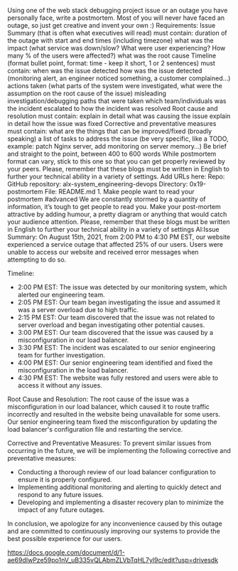 
Using one of the web stack debugging project issue or an outage you have personally face, write a postmortem. Most of you will never have faced an outage, so just get creative and invent your own :) Requirements: Issue Summary (that is often what executives will read) must contain: duration of the outage with start and end times (including timezone) what was the impact (what service was down/slow? What were user experiencing? How many % of the users were affected?) what was the root cause Timeline (format bullet point, format: time - keep it short, 1 or 2 sentences) must contain: when was the issue detected how was the issue detected (monitoring alert, an engineer noticed something, a customer complained…) actions taken (what parts of the system were investigated, what were the assumption on the root cause of the issue) misleading investigation/debugging paths that were taken which team/individuals was the incident escalated to how the incident was resolved Root cause and resolution must contain: explain in detail what was causing the issue explain in detail how the issue was fixed Corrective and preventative measures must contain: what are the things that can be improved/fixed (broadly speaking) a list of tasks to address the issue (be very specific, like a TODO, example: patch Nginx server, add monitoring on server memory…) Be brief and straight to the point, between 400 to 600 words While postmortem format can vary, stick to this one so that you can get properly reviewed by your peers. Please, remember that these blogs must be written in English to further your technical ability in a variety of settings. Add URLs here: Repo: GitHub repository: alx-system_engineering-devops Directory: 0x19-postmortem File: README.md 1. Make people want to read your postmortem #advanced We are constantly stormed by a quantity of information, it’s tough to get people to read you. Make your post-mortem attractive by adding humour, a pretty diagram or anything that would catch your audience attention. Please, remember that these blogs must be written in English to further your technical ability in a variety of settings
AI:Issue Summary:
On August 15th, 2021, from 2:00 PM to 4:30 PM EST, our website experienced a service outage that affected 25% of our users. Users were unable to access our website and received error messages when attempting to do so.

Timeline:
- 2:00 PM EST: The issue was detected by our monitoring system, which alerted our engineering team.
- 2:05 PM EST: Our team began investigating the issue and assumed it was a server overload due to high traffic.
- 2:15 PM EST: Our team discovered that the issue was not related to server overload and began investigating other potential causes.
- 3:00 PM EST: Our team discovered that the issue was caused by a misconfiguration in our load balancer.
- 3:30 PM EST: The incident was escalated to our senior engineering team for further investigation.
- 4:00 PM EST: Our senior engineering team identified and fixed the misconfiguration in the load balancer.
- 4:30 PM EST: The website was fully restored and users were able to access it without any issues.

Root Cause and Resolution:
The root cause of the issue was a misconfiguration in our load balancer, which caused it to route traffic incorrectly and resulted in the website being unavailable for some users. Our senior engineering team fixed the misconfiguration by updating the load balancer's configuration file and restarting the service.

Corrective and Preventative Measures:
To prevent similar issues from occurring in the future, we will be implementing the following corrective and preventative measures:
- Conducting a thorough review of our load balancer configuration to ensure it is properly configured.
- Implementing additional monitoring and alerting to quickly detect and respond to any future issues.
- Developing and implementing a disaster recovery plan to minimize the impact of any future outages.

In conclusion, we apologize for any inconvenience caused by this outage and are committed to continuously improving our systems to provide the best possible experience for our users.

https://docs.google.com/document/d/1-ae69dIwPze59po1nV_uB335vQLAbmZLVbTqHL7yl9c/edit?usp=drivesdk
